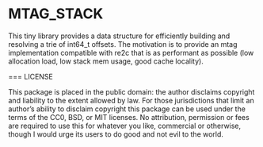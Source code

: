 MTAG_STACK
==========

This tiny library provides a data structure for efficiently building and
resolving a trie of int64_t offsets.  The motivation is to provide an mtag
implementation compatible with re2c that is as performant as possible (low
allocation load, low stack mem usage, good cache locality).

=== LICENSE

This package is placed in the public domain: the author disclaims
copyright and liability to the extent allowed by law. For those
jurisdictions that limit an author’s ability to disclaim copyright this
package can be used under the terms of the CC0, BSD, or MIT licenses. No
attribution, permission or fees are required to use this for whatever 
you like, commercial or otherwise, though I would urge its users to do
good and not evil to the world.
